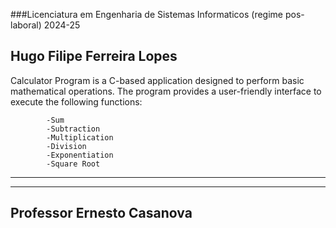###Licenciatura em Engenharia de Sistemas Informaticos (regime pos-laboral) 2024-25



								 
   																
## Hugo Filipe Ferreira Lopes     				
 																	



Calculator Program is a C-based application designed to perform basic mathematical operations. The program provides a user-friendly interface to execute the following functions:

			-Sum
			-Subtraction
			-Multiplication
			-Division
			-Exponentiation
			-Square Root
				
---------------------------------------------------------

***********************************************************
Professor Ernesto Casanova					
---------------------------------------------------------
